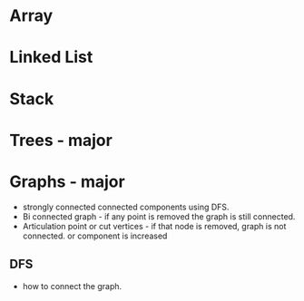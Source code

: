# Array
# Linked List
# Stack
# Trees - major

# Graphs - major

- strongly connected connected components using DFS.
- Bi connected graph - if any point is removed the graph is still connected.
- Articulation point or cut vertices - if that node is removed, graph is not connected. or component is increased

## DFS 
- how to connect the graph.